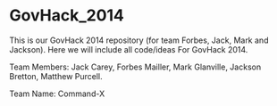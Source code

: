 GovHack_2014
============

This is our GovHack 2014 repository (for team Forbes, Jack, Mark and Jackson). Here we will include all code/ideas
For GovHack 2014.

Team Members: Jack Carey, Forbes Mailler, Mark Glanville, Jackson Bretton, Matthew Purcell.

Team Name: Command-X
